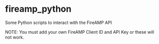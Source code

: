 # fireamp_python
Some Python scripts to interact with the FireAMP API

NOTE: You must add your own FireAMP Client ID and API Key or these will not work.
